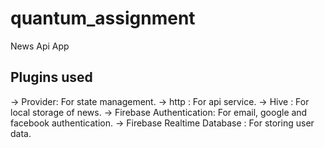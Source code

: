 # quantum_assignment

News Api App

## Plugins used
-> Provider: For state management.
-> http : For api service.
-> Hive : For local storage of news.
-> Firebase Authentication: For email, google and facebook authentication.
-> Firebase Realtime Database : For storing user data.

